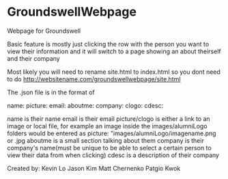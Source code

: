 # GroundswellWebpage
Webpage for Groundswell

Basic feature is mostly just clicking the row with the person you want to view their
information and it will switch to a page showing an about theirself and their company

Most likely you will need to rename site.html to index.html so you dont need to do http://websitename.com/groundswellwebpage/site.html

The .json file is in the format of

name:
picture:
email:
aboutme:
company:
clogo:
cdesc:

name is their name
email is their email
picture/clogo is either a link to an image or local file, for example an image inside the images/alumniLogo folders would be entered as
picture: "images/alumniLogo/imagename.png
or .jpg
aboutme is a small section talking about them
company is their company's name(must be unique to be able to select a certain person to view their data from when clicking)
cdesc is a description of their company

Created by:
Kevin Lo
Jason Kim
Matt Chernenko
Patgio Kwok
